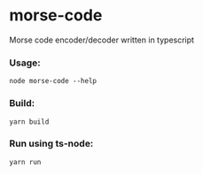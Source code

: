# morse-code

Morse code encoder/decoder written in typescript

### Usage:
```shell
node morse-code --help
```

### Build:
```shell
yarn build
```

### Run using ts-node:
```shell
yarn run
```
